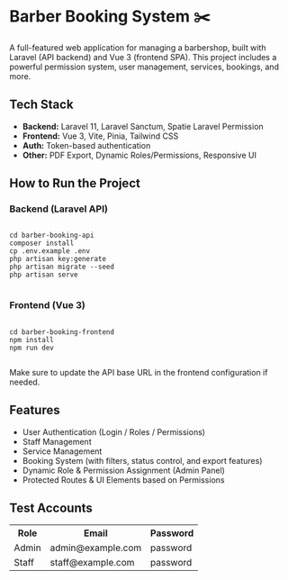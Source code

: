 
<body>
  <div class="section">
    <h1>Barber Booking System ✂️</h1>
    <p>
      A full-featured web application for managing a barbershop, built with Laravel (API backend) and Vue 3 (frontend SPA). 
      This project includes a powerful permission system, user management, services, bookings, and more.
    </p>
  </div>

  <div class="section">
    <h2>Tech Stack</h2>
    <ul>
      <li><strong>Backend:</strong> Laravel 11, Laravel Sanctum, Spatie Laravel Permission</li>
      <li><strong>Frontend:</strong> Vue 3, Vite, Pinia, Tailwind CSS</li>
      <li><strong>Auth:</strong> Token-based authentication</li>
      <li><strong>Other:</strong> PDF Export, Dynamic Roles/Permissions, Responsive UI</li>
    </ul>
  </div>

  <div class="section">
    <h2>How to Run the Project</h2>
    <h3>Backend (Laravel API)</h3>
    <pre><code>
cd barber-booking-api
composer install
cp .env.example .env
php artisan key:generate
php artisan migrate --seed
php artisan serve
    </code></pre>
    <h3>Frontend (Vue 3)</h3>
    <pre><code>
cd barber-booking-frontend
npm install
npm run dev
    </code></pre>
    <p>Make sure to update the API base URL in the frontend configuration if needed.</p>
  </div>

  <div class="section">
    <h2>Features</h2>
    <ul>
      <li>User Authentication (Login / Roles / Permissions)</li>
      <li>Staff Management</li>
      <li>Service Management</li>
      <li>Booking System (with filters, status control, and export features)</li>
      <li>Dynamic Role & Permission Assignment (Admin Panel)</li>
      <li>Protected Routes & UI Elements based on Permissions</li>
    </ul>
  </div>

  <div class="section">
    <h2>Test Accounts</h2>
    <table>
      <tr>
        <th>Role</th>
        <th>Email</th>
        <th>Password</th>
      </tr>
      <tr>
        <td>Admin</td>
        <td>admin@example.com</td>
        <td>password</td>
      </tr>
      <tr>
        <td>Staff</td>
        <td>staff@example.com</td>
        <td>password</td>
      </tr>
    </table>
  </div>
</body>

